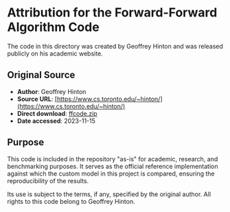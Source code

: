 # Attribution for the Forward-Forward Algorithm Code

The code in this directory was created by Geoffrey Hinton and was released publicly on his academic website.

## Original Source

- **Author**: Geoffrey Hinton
- **Source URL**: [https://www.cs.toronto.edu/~hinton/](https://www.cs.toronto.edu/~hinton/)
- **Direct download**: [ffcode.zip](https://www.cs.toronto.edu/~hinton/ffcode.zip)
- **Date accessed**: 2023-11-15

## Purpose

This code is included in the repository "as-is" for academic, research, and benchmarking purposes. It serves as the official reference implementation against which the custom model in this project is compared, ensuring the reproducibility of the results.

Its use is subject to the terms, if any, specified by the original author. All rights to this code belong to Geoffrey Hinton.